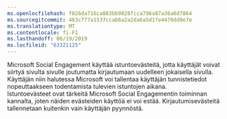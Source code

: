 ```yaml
---
ms.openlocfilehash: f826da716ca883bb9028fcca796a87a36a6d7864
ms.sourcegitcommit: 483c777a1537ccab6a2a2da6a5d1fe4470dd0e7e
ms.translationtype: MT
ms.contentlocale: fi-FI
ms.lasthandoff: 06/19/2019
ms.locfileid: "63321125"
---
```

Microsoft Social Engagement käyttää istuntoevästeitä, jotta käyttäjät voivat siirtyä sivulta sivulle joutumatta kirjautumaan uudelleen jokaisella sivulla. Käyttäjän niin halutessa Microsoft voi tallentaa käyttäjän tunnistetiedot nopeuttaakseen todentamista tulevien istuntojen aikana.   
 Istuntoevästeet ovat tärkeitä Microsoft Social Engagementin toiminnan kannalta, joten näiden evästeiden käyttöä ei voi estää. Kirjautumisevästeitä tallennetaan kuitenkin vain käyttäjän pyynnöstä.